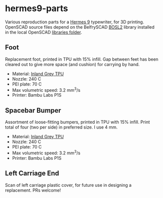 # hermes9-parts

Various reproduction parts for a [Hermes 9](https://typewriterdatabase.com/Hermes.9.82.bmys) typewriter, for 3D printing. OpenSCAD source files depend on the BelfrySCAD [BOSL2](https://github.com/BelfrySCAD/BOSL2) library installed in the local OpenSCAD [libraries folder](https://en.wikibooks.org/wiki/OpenSCAD_User_Manual/Libraries).

## Foot

Replacement foot, printed in TPU with 15% infill. Gap between feet has been cleared out to give more space (and cushion) for carrying by hand.

* Material: [Inland Grey TPU](https://inlandelectronics.com/product/inland-1-75mm-grey-tpu-3d-printer-filament/)
* Nozzle: 240 C
* PEI plate: 70 C
* Max volumetric speed: 3.2 mm<sup>3</sup>/s
* Printer: Bambu Labs P1S

## Spacebar Bumper

Assortment of loose-fitting bumpers, printed in TPU with 15% infill. Print total of four (two per side) in preferred size. I use 4 mm.

* Material: [Inland Grey TPU](https://inlandelectronics.com/product/inland-1-75mm-grey-tpu-3d-printer-filament/)
* Nozzle: 240 C
* PEI plate: 70 C
* Max volumetric speed: 3.2 mm<sup>3</sup>/s
* Printer: Bambu Labs P1S


## Left Carriage End

Scan of left carriage plastic cover, for future use in designing a replacement. PRs welcome!
